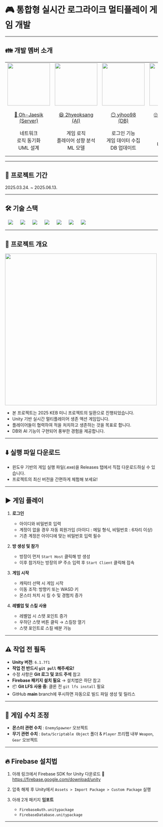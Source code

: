 # 🎮 통합형 실시간 로그라이크 멀티플레이 게임 개발

---

## 👪 개발 멤버 소개

<table>
  <tr>
    <td height="140px" align="center">
      <a href="https://github.com/Oh-Jaesik">
        <img src="https://github.com/Oh-Jaesik.png?size=140" width="140px" /><br><br>
        👑 Oh-Jaesik<br>(Server)
      </a>
    </td>
    <td height="140px" align="center">
      <a href="https://github.com/2hyeoksang">
        <img src="https://github.com/2hyeoksang.png?size=140" width="140px" /><br><br>
        😆 2hyeoksang<br>(AI)
      </a>
    </td>
    <td height="140px" align="center">
      <a href="https://github.com/yjhoo98">
        <img src="https://github.com/yjhoo98.png?size=140" width="140px" /><br><br>
        😶 yjhoo98<br>(DB)
      </a>
    </td>
    <td height="140px" align="center">
      <a href="https://github.com/geeeeeonho">
        <img src="https://github.com/geeeeeonho.png?size=140" width="140px" /><br><br>
        🙄 geeeeeonho<br>(Client)
      </a>
    </td>
    <td height="140px" align="center">
      <a href="https://github.com/haeun91">
        <img src="https://github.com/haeun91.png?size=140" width="140px" /><br><br>
        😊 haeun91<br>(DevOps)
      </a>
    </td>
  </tr>
  <tr>
    <td align="center">네트워크<br/>로직 동기화<br/>UML 설계</td>
    <td align="center">게임 로직<br/>플레이어 성향 분석<br/>ML 모델</td>
    <td align="center">로그인 기능<br/>게임 데이터 수집<br/>DB 업데이트</td>
    <td align="center">맵 구조<br/>UI/HUD 구현</td>
    <td align="center">CI/CD 구현<br/>자동화 빌드<br/>배포 환경<br/>UML 설계</td>
  </tr>
</table>

---

## 📅 프로젝트 기간

2025.03.24. ~ 2025.06.13.

---

## 🛠️ 기술 스택

<img src="https://img.shields.io/badge/C%23-239120?style=for-the-badge&logo=c-sharp&logoColor=white" style="height : auto; margin-left : 10px; margin-right : 10px;"/>
<img src="https://img.shields.io/badge/Python-3776AB?style=for-the-badge&logo=python&logoColor=white" style="height : auto; margin-left : 10px; margin-right : 10px;"/>
<img src="https://img.shields.io/badge/Unity-20232A?style=for-the-badge&logo=unity&logoColor=white" style="height : auto; margin-left : 10px; margin-right : 10px;"/>
<img src="https://img.shields.io/badge/Mirror-000000?style=for-the-badge&logoColor=white" style="height : auto; margin-left : 10px; margin-right : 10px;"/>
<img src="https://img.shields.io/badge/Firebase-FFCA28?style=for-the-badge&logo=firebase&logoColor=black" style="height : auto; margin-left : 10px; margin-right : 10px;"/>
<img src="https://img.shields.io/badge/Git%20LFS-F05032?style=for-the-badge&logo=git&logoColor=white" style="height : auto; margin-left : 10px; margin-right : 10px;"/>
<img src="https://img.shields.io/badge/GitHub%20Actions-2671E5?style=for-the-badge&logo=github-actions&logoColor=white" style="height : auto; margin-left : 10px; margin-right : 10px;"/>

---

## 📝 프로젝트 개요
<img src="https://github.com/user-attachments/assets/c17d554a-25af-43a9-b586-749ed558388c" width="500"/>


- 본 프로젝트는 2025 KEB 미니 프로젝트의 일환으로 진행되었습니다.
- Unity 기반 실시간 멀티플레이어 생존 액션 게임입니다.
- 플레이어들이 협력하여 적을 처치하고 생존하는 것을 목표로 합니다.
- DB와 AI 기능이 구현되어 풍부한 경험을 제공합니다.


---

## ⬇️ 실행 파일 다운로드

- 윈도우 기반의 게임 실행 파일(.exe)을 Releases 탭에서 직접 다운로드하실 수 있습니다.
- 프로젝트의 최신 버전을 간편하게 체험해 보세요!

---

## ▶️ 게임 플레이

1.  **로그인**
    -   아이디와 비밀번호 입력
    -   계정이 없을 경우 자동 회원가입 (아이디 : 메일 형식, 비밀번호 : 6자리 이상)
    -   기존 계정은 아이디에 맞는 비밀번호 입력 필수

2.  **방 생성 및 참가**
    -   방장이 먼저 `Start Host` 클릭해 방 생성
    -   이후 참가자는 방장의 IP 주소 입력 후 `Start Client` 클릭해 접속

4.  **게임 시작**
    -   캐릭터 선택 시 게임 시작
    -   이동 조작: 방향키 또는 WASD 키
    -   몬스터 처치 시 킬 수 및 경험치 증가

5.  **레벨업 및 스킬 사용**
    -   레벨업 시 스탯 포인트 증가
    -   우하단 스탯 버튼 클릭 → 스킬창 열기
    -   스탯 포인트로 스킬 배분 가능

---

## ⚠️ 작업 전 필독

-   **Unity 버전**: `6.1.7f1`
-   **작업 전 반드시 `git pull` 해주세요!**
-   수정 사항은 **Git 로그 및 코드 주석** 참고
-   **Firebase 패키지 설치 필요** → 설치법은 하단 참고
-   📦 **Git LFS 사용 중**: 클론 전 `git lfs install` 필요
-   GitHub **main** branch에 푸시하면 자동으로 빌드 파일 생성 및 릴리스

---

## 🔧 게임 수치 조정

-   **몬스터 관련 수치** : `EnemySpawner` 오브젝트
-   **무기 관련 수치** :
    `Data/Scriptable Object` 폴더 &
    `Player` 프리팹 내부 `Weapon`, `Gear` 오브젝트

---

## 🔥 Firebase 설치법

1.  아래 링크에서 Firebase SDK for Unity 다운로드
    🔗 https://firebase.google.com/download/unity

2.  압축 해제 후 Unity에서
    `Assets > Import Package > Custom Package` 실행

3.  아래 2개 패키지 **임포트**
    -   `FirebaseAuth.unitypackage`
    -   `FirebaseDatabase.unitypackage`

---
